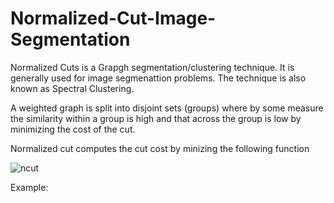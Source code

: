 # Normalized-Cut-Image-Segmentation
Normalized Cuts is a Grapgh segmentation/clustering technique. It is generally used for image segmenattion problems. The technique is also known as Spectral Clustering.

A weighted graph is split into disjoint sets (groups) where by some measure the similarity within a group is high and that
across the group is low by minimizing the cost of the cut.

Normalized cut computes the cut cost by minizing the following function

![ncut](https://user-images.githubusercontent.com/3444740/57194719-98f4b780-6f67-11e9-8020-e6b1dab7ac1e.gif)


Example: 

